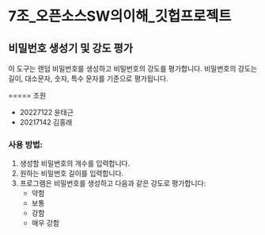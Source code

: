 # 7조_오픈소스SW의이해_깃헙프로젝트

## 비밀번호 생성기 및 강도 평가

이 도구는 랜덤 비밀번호를 생성하고 비밀번호의 강도를 평가합니다. 비밀번호의 강도는 길이, 대소문자, 숫자, 특수 문자를 기준으로 평가됩니다.

=====
조원
- 20227122 윤태근 
- 20217142 김홍래


### 사용 방법:
1. 생성할 비밀번호의 개수를 입력합니다.
2. 원하는 비밀번호 길이를 입력합니다.
3. 프로그램은 비밀번호를 생성하고 다음과 같은 강도로 평가합니다:
   - 약함
   - 보통
   - 강함
   - 매우 강함


